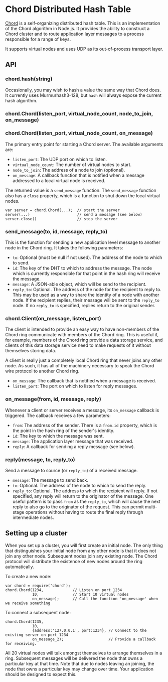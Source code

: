 Chord Distributed Hash Table
============================

[Chord](http://pdos.csail.mit.edu/papers/chord:sigcomm01/chord_sigcomm.pdf)
is a self-organizing distributed hash table. This is an implementation of the Chord
algorithm in Node.js. It provides the ability to construct a Chord cluster and to
route application layer messages to a process responsible for a range of keys.

It supports virtual nodes and uses UDP as its out-of-process transport layer.

API
---

### chord.hash(string)

Occasionally, you may wish to hash a value the same way that Chord does. It currently
uses Murmurhash3-128, but `hash` will always expose the current hash algorithm.

### chord.Chord(listen_port, virtual_node_count, node_to_join, on_message)
### chord.Chord(listen_port, virtual_node_count, on_message)

The primary entry point for starting a Chord server. The available arguments are:

 * `listen_port`: The UDP port on which to listen.
 * `virtual_node_count`: The number of virtual nodes to start.
 * `node_to_join`: The address of a node to join (optional).
 * `on_message`: A callback function that is notified when a message addressed to a
   local virtual node is received.

The returned value is a `send_message` function. The `send_message` function also has a
`close` property, which is a function to shut down the local virtual nodes.

    var server = chord.Chord(...);  // start the server
    server(...)                     // send a message (see below)
    server.close()                  // stop the server

### send_message(to, id, message, reply_to)

This is the function for sending a new application level message to another node in the
Chord ring. It takes the following parameters:

 * `to`: Optional (must be null if not used). The address of the node to which to send.
 * `id`: The key of the DHT to which to address the message. The node which is currently
   responsible for that point in the hash ring will receive the message.
 * `message`: A JSON-able object, which will be send to the recipient.
 * `reply_to`: Optional. The address of the node for the recipient to reply to. This may be
   used as a way to share the identity of a node with another node. If the recipient replies,
   their message will be sent to the `reply_to` node. If no `reply_to` is specified, replies
   return to the original sender.

### chord.Client(on_message, listen_port)

The client is intended to provide an easy way to have non-members of the Chord ring
communicate with members of the Chord ring. This is useful if, for example, members of the
Chord ring provide a data storage service, and clients of this data storage service need
to make requests of it without themselves storing data.

A client is really just a completely local Chord ring that never joins any other node. As such,
it has all of the machinery necessary to speak the Chord wire protocol to another Chord ring.

 * `on_message`: The callback that is notified when a message is received.
 * `listen_port`: The port on which to listen for reply messages.

### on_message(from, id, message, reply)

Whenever a client or server receives a message, its `on_message` callback is triggered. The callback
receives a few parameters:

 * `from`: The address of the sender. There is a `from.id` property, which is the point in the hash
   ring of the sender's identity.
 * `id`: The key to which the message was sent.
 * `message`: The application layer message that was received.
 * `reply`: A callback for sending a reply message (see below).

### reply(message, to, reply_to)

Send a message to source (or `reply_to`) of a received message.

 * `message`: The message to send back.
 * `to`: Optional. The address of the node to which to send the reply.
 * `reply_to`: Optional. The address to which the recipient will reply. If not specified,
   any reply will return to the originator of the message. One useful pattern is to
   pass `from` as the `reply_to`, which will cause the next reply to also go to the originator
   of the request. This can permit multi-stage operations without having to route the final reply
   through intermediate nodes.

Setting up a cluster
--------------------
When you set up a cluster, you will first create an initial node. The only thing that
distinguishes your initial node from any other node is that it does not join any other
node. Subsequent nodes join any existing node. The Chord protocol will distribute the
existence of new nodes around the ring automatically.

To create a new node:

    var chord = require('chord');
    chord.Chord(1234,             // Listen on port 1234
                10,               // Start 10 virtual nodes
                on_message);      // Call the function 'on_message' when we receive something

To connect a subsequent node:

    chord.Chord(1235,
                10,
                {address:'127.0.0.1', port:1234}, // Connect to the existing server on port 1234
                on_message_2);                    // Provide a callback for receiving.

All 20 virtual nodes will talk amongst themselves to arrange themselves in a ring. Subsequent
messages will be delivered the node that owns a particular key at that time. Note that due to
nodes leaving an joining, the node that owns a particular key may change over time. Your application
should be designed to expect this.
